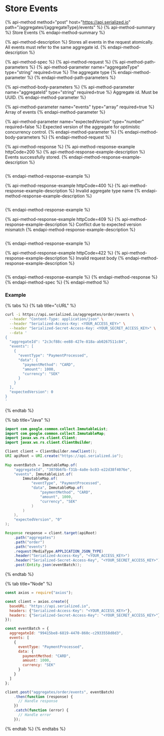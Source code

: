 # Store Events

{% api-method method="post" host="https://api.serialized.io" path="/aggregates/{aggregateType}/events" %}
{% api-method-summary %}
Store Events
{% endapi-method-summary %}

{% api-method-description %}
Stores all events in the request atomically. All events must refer to the same aggregate id.
{% endapi-method-description %}

{% api-method-spec %}
{% api-method-request %}
{% api-method-path-parameters %}
{% api-method-parameter name="aggregateType" type="string" required=true %}
The aggregate type
{% endapi-method-parameter %}
{% endapi-method-path-parameters %}

{% api-method-body-parameters %}
{% api-method-parameter name="aggregateId" type="string" required=true %}
Aggregate id. Must be UUID.
{% endapi-method-parameter %}

{% api-method-parameter name="events" type="array" required=true %}
Array of events 
{% endapi-method-parameter %}

{% api-method-parameter name="expectedVersion" type="number" required=false %}
Expected version of the aggregate for optimistic concurrency control.
{% endapi-method-parameter %}
{% endapi-method-body-parameters %}
{% endapi-method-request %}

{% api-method-response %}
{% api-method-response-example httpCode=200 %}
{% api-method-response-example-description %}
Events successfully stored.
{% endapi-method-response-example-description %}

```javascript

```
{% endapi-method-response-example %}

{% api-method-response-example httpCode=400 %}
{% api-method-response-example-description %}
Invalid aggregate type name
{% endapi-method-response-example-description %}

```text

```
{% endapi-method-response-example %}

{% api-method-response-example httpCode=409 %}
{% api-method-response-example-description %}
Conflict due to expected version mismatch
{% endapi-method-response-example-description %}

```text

```
{% endapi-method-response-example %}

{% api-method-response-example httpCode=422 %}
{% api-method-response-example-description %}
Invalid request body
{% endapi-method-response-example-description %}

```text

```
{% endapi-method-response-example %}
{% endapi-method-response %}
{% endapi-method-spec %}
{% endapi-method %}

### Example

{% tabs %}
{% tab title="cURL" %}
```bash
curl -i https://api.serialized.io/aggregates/order/events \
  --header "Content-Type: application/json" \
  --header "Serialized-Access-Key: <YOUR_ACCESS_KEY>" \
  --header "Serialized-Secret-Access-Key: <YOUR_SECRET_ACCESS_KEY>" \
  --data '
{
  "aggregateId": "2c3cf88c-ee88-427e-818a-ab0267511c84",
  "events": [
    {
      "eventType": "PaymentProcessed",
      "data": {
        "paymentMethod": "CARD",
        "amount": 1000,
        "currency": "SEK"
      }
    }
  ],
  "expectedVersion": 0
}
'
```
{% endtab %}

{% tab title="Java" %}
```java
import com.google.common.collect.ImmutableList;
import com.google.common.collect.ImmutableMap;
import javax.ws.rs.client.Client;
import javax.ws.rs.client.ClientBuilder;

Client client = ClientBuilder.newClient();
URI apiRoot = URI.create("https://api.serialized.io");
    
Map eventBatch = ImmutableMap.of(
    "aggregateId", "3070b6fb-f31b-4a8e-bc03-e22d38f4076e",
    "events", ImmutableList.of(
        ImmutableMap.of(
            "eventType", "PaymentProcessed",
            "data", ImmutableMap.of(
                "paymentMethod", "CARD",
                "amount", 1000,
                "currency", "SEK"
            )
        )
    ),
    "expectedVersion", "0"
);

Response response = client.target(apiRoot)
    .path("aggregates")
    .path("order")
    .path("events")
    .request(MediaType.APPLICATION_JSON_TYPE)
    .header("Serialized-Access-Key", "<YOUR_ACCESS_KEY>")
    .header("Serialized-Secret-Access-Key", "<YOUR_SECRET_ACCESS_KEY>")
    .post(Entity.json(eventBatch));

```
{% endtab %}

{% tab title="Node" %}
```javascript
const axios = require("axios");

const client = axios.create({
  baseURL: "https://api.serialized.io",
  headers: {"Serialized-Access-Key": "<YOUR_ACCESS_KEY>"},
  headers: {"Serialized-Secret-Access-Key": "<YOUR_SECRET_ACCESS_KEY>"}
});

const eventBatch = {
  aggregateId: "99415be8-6819-4470-860c-c2933558d8d3",
  events: [
    {
      eventType: "PaymentProcessed",
      data: {
        paymentMethod: "CARD",
        amount: 1000,
        currency: "SEK"
      }
    }
  ]
};

client.post("aggregates/order/events", eventBatch)
    .then(function (response) {
      // Handle response
    })
    .catch(function (error) {
      // Handle error
    });

```
{% endtab %}
{% endtabs %}

